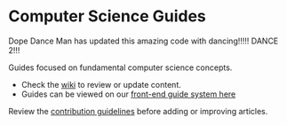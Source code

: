 # Computer Science Guides

Dope Dance Man has updated this amazing code with dancing!!!!!
DANCE 2!!!

Guides focused on fundamental computer science concepts. 

 * Check the [wiki](https://github.com/codepath/compsci_guides/wiki) to review or update content.
 * Guides can be viewed on our [front-end guide system here](https://guides.codepath.com/compsci)

Review the [contribution guidelines](https://github.com/codepath/compsci_guides/wiki/Contributing-Guidelines) before adding or improving  articles. 

